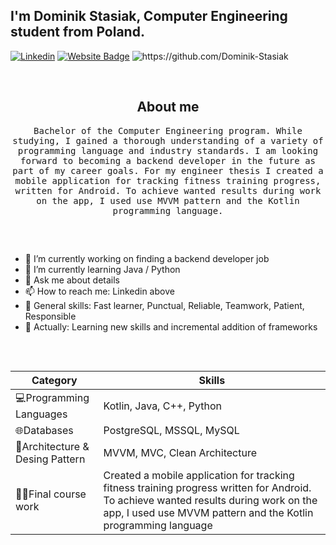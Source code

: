 
## I'm Dominik Stasiak, Computer Engineering student from Poland.

[![Linkedin](https://img.shields.io/badge/-LinkedIn-blue?style=flat&logo=Linkedin&logoColor=white)](https://www.linkedin.com/in/dominik-stasiak-820a0a262/)
[![Website Badge](https://img.shields.io/badge/Website-3b5998?style=flat-square&logo=google-chrome&logoColor=white)](http://www.dstasiak.pl/)
<img src="https://komarev.com/ghpvc/?username=Dominik-Stasiak" alt="https://github.com/Dominik-Stasiak" />

&nbsp;

<h2 align="center"> About me </h2>
<p align="center">
  <samp>Bachelor of the Computer Engineering program. While studying, I gained a thorough
understanding of a variety of programming language and industry standards. I am looking
forward to becoming a backend developer in the future as part of my career goals. For my engineer thesis I created a mobile application for tracking fitness training progress, written for Android. To achieve wanted results during work on the app, I used use
MVVM pattern and the Kotlin programming language.
  </samp>
</p>

##
&nbsp;

- 🔭 I’m currently working on finding a backend developer job
- 🌱 I’m currently learning  Java / Python
- 💬 Ask me about details
- 📫 How to reach me: Linkedin above
- 💪 General skills: Fast learner, Punctual, Reliable, Teamwork, Patient, Responsible
- 📜 Actually: Learning new skills and incremental addition of frameworks

##
&nbsp;

 |  Category | Skills |
| ------------ | ------------ |
| 💻Programming Languages | Kotlin, Java, C++, Python |
| 🌐Databases | PostgreSQL, MSSQL, MySQL |
| 🛞Architecture & Desing Pattern  | MVVM, MVC, Clean Architecture |
| 🧑‍💻Final course work |  Created a mobile application for tracking fitness training progress written for Android. To achieve wanted results during work on the app, I used use MVVM pattern and the Kotlin programming language |
